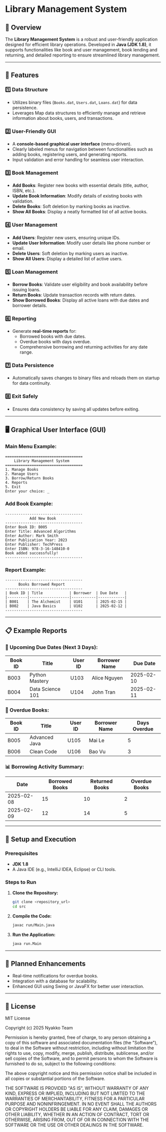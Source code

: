 
# Library Management System

## 📖 Overview
The **Library Management System** is a robust and user-friendly application designed for efficient library operations. Developed in **Java (JDK 1.8)**, it supports functionalities like book and user management, book lending and returning, and detailed reporting to ensure streamlined library management.

---

## 🚀 Features

### 1️⃣ Data Structure
- Utilizes binary files (`Books.dat`, `Users.dat`, `Loans.dat`) for data persistence.
- Leverages Map data structures to efficiently manage and retrieve information about books, users, and transactions.

### 2️⃣ User-Friendly GUI
- A **console-based graphical user interface** (menu-driven).
- Clearly labeled menus for navigation between functionalities such as adding books, registering users, and generating reports.
- Input validation and error handling for seamless user interaction.

### 3️⃣ Book Management
- **Add Books**: Register new books with essential details (title, author, ISBN, etc.).
- **Update Book Information**: Modify details of existing books with validation.
- **Delete Books**: Soft deletion by marking books as inactive.
- **Show All Books**: Display a neatly formatted list of all active books.

### 4️⃣ User Management
- **Add Users**: Register new users, ensuring unique IDs.
- **Update User Information**: Modify user details like phone number or email.
- **Delete Users**: Soft deletion by marking users as inactive.
- **Show All Users**: Display a detailed list of active users.

### 5️⃣ Loan Management
- **Borrow Books**: Validate user eligibility and book availability before issuing loans.
- **Return Books**: Update transaction records with return dates.
- **Show Borrowed Books**: Display all active loans with due dates and borrower details.

### 6️⃣ Reporting
- Generate **real-time reports** for:
  - Borrowed books with due dates.
  - Overdue books with days overdue.
  - Comprehensive borrowing and returning activities for any date range.

### 7️⃣ Data Persistence
- Automatically saves changes to binary files and reloads them on startup for data continuity.

### 8️⃣ Exit Safely
- Ensures data consistency by saving all updates before exiting.

---

## 🖥️ Graphical User Interface (GUI)

### Main Menu Example:
```plaintext
===================================
    Library Management System
===================================
1. Manage Books
2. Manage Users
3. Borrow/Return Books
4. Reports
5. Exit
Enter your choice: _
```

### Add Book Example:
```plaintext
-----------------------------------
           Add New Book
-----------------------------------
Enter Book ID: B005
Enter Title: Advanced Algorithms
Enter Author: Mark Smith
Enter Publication Year: 2023
Enter Publisher: TechPress
Enter ISBN: 978-3-16-148410-0
Book added successfully!
-----------------------------------
```

### Report Example:
```plaintext
-----------------------------------
      Books Borrowed Report
-----------------------------------
| Book ID | Title            | Borrower  | Due Date   |
|---------|------------------|-----------|------------|
| B001    | The Alchemist    | U101      | 2025-02-15 |
| B002    | Java Basics      | U102      | 2025-02-12 |
-----------------------------------
```

---

## 📋 Example Reports

### 📅 Upcoming Due Dates (Next 3 Days):
| Book ID | Title             | User ID | Borrower Name | Due Date   |
|---------|-------------------|---------|---------------|------------|
| B003    | Python Mastery    | U103    | Alice Nguyen  | 2025-02-10 |
| B004    | Data Science 101  | U104    | John Tran     | 2025-02-11 |

### 📌 Overdue Books:
| Book ID | Title            | User ID | Borrower Name | Days Overdue |
|---------|------------------|---------|---------------|--------------|
| B005    | Advanced Java    | U105    | Mai Le        | 5            |
| B006    | Clean Code       | U106    | Bao Vu        | 3            |

### 📊 Borrowing Activity Summary:
| Date       | Borrowed Books | Returned Books | Overdue Books |
|------------|----------------|----------------|---------------|
| 2025-02-08 | 15             | 10             | 2             |
| 2025-02-09 | 12             | 14             | 5             |

---

## 🔧 Setup and Execution

### Prerequisites
- **JDK 1.8**
- A Java IDE (e.g., IntelliJ IDEA, Eclipse) or CLI tools.

### Steps to Run
1. **Clone the Repository:**
   ```bash
   git clone <repository_url>
   cd src
   ```

2. **Compile the Code:**
   ```bash
   javac run/Main.java
   ```

3. **Run the Application:**
   ```bash
   java run.Main
   ```

---

## 📅 Planned Enhancements
- Real-time notifications for overdue books.
- Integration with a database for scalability.
- Enhanced GUI using Swing or JavaFX for better user interaction.

---

## 📜 License

MIT License

Copyright (c) 2025 Nyakko Team

Permission is hereby granted, free of charge, to any person obtaining a copy
of this software and associated documentation files (the "Software"), to deal
in the Software without restriction, including without limitation the rights
to use, copy, modify, merge, publish, distribute, sublicense, and/or sell
copies of the Software, and to permit persons to whom the Software is
furnished to do so, subject to the following conditions:

The above copyright notice and this permission notice shall be included in all
copies or substantial portions of the Software.

THE SOFTWARE IS PROVIDED "AS IS", WITHOUT WARRANTY OF ANY KIND, EXPRESS OR
IMPLIED, INCLUDING BUT NOT LIMITED TO THE WARRANTIES OF MERCHANTABILITY,
FITNESS FOR A PARTICULAR PURPOSE AND NONINFRINGEMENT. IN NO EVENT SHALL THE
AUTHORS OR COPYRIGHT HOLDERS BE LIABLE FOR ANY CLAIM, DAMAGES OR OTHER
LIABILITY, WHETHER IN AN ACTION OF CONTRACT, TORT OR OTHERWISE, ARISING FROM,
OUT OF OR IN CONNECTION WITH THE SOFTWARE OR THE USE OR OTHER DEALINGS IN THE
SOFTWARE.
